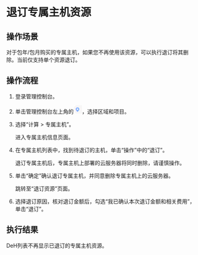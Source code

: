 # 退订专属主机资源<a name="deh_01_0030"></a>

## 操作场景<a name="section14930131441415"></a>

对于包年/包月购买的专属主机，如果您不再使用该资源，可以执行退订将其删除。当前仅支持单个资源退订。

## 操作流程<a name="section5421111716241"></a>

1.  登录管理控制台。
2.  单击管理控制台左上角的![](figures/9.png)，选择区域和项目。
3.  选择“计算 \> 专属主机”。

    进入专属主机信息页面。

4.  在专属主机列表中，找到待退订的主机，单击“操作”中的“退订”。

    退订专属主机后，专属主机上部署的云服务器将同时删除，请谨慎操作。

5.  单击“确定”确认退订专属主机，并同意删除专属主机上的云服务器。

    跳转至“退订资源”页面。

6.  选择退订原因，核对退订金额后，勾选“我已确认本次退订金额和相关费用”，单击“退订”。

## 执行结果<a name="section13771447418"></a>

DeH列表不再显示已退订的专属主机资源。

